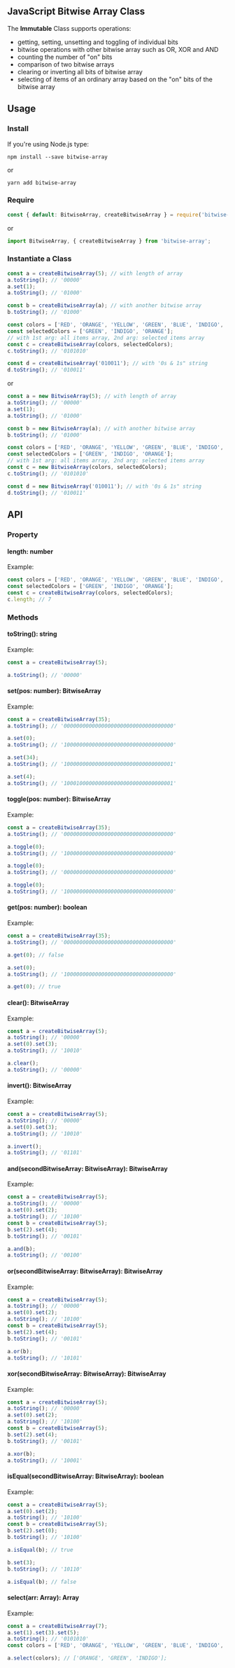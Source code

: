 ## JavaScript Bitwise Array Class

The **Immutable** Class supports operations:

- getting, setting, unsetting and toggling of individual bits
- bitwise operations with other bitwise array such as OR, XOR and AND
- counting the number of "on" bits
- comparison of two bitwise arrays
- clearing or inverting all bits of bitwise array
- selecting of items of an ordinary array based on the "on" bits of the bitwise array

## Usage

### Install

If you're using Node.js type:

```shell
npm install --save bitwise-array
```

or

```shell
yarn add bitwise-array
```

### Require

```javascript
const { default: BitwiseArray, createBitwiseArray } = require('bitwise-array');
```

or

```javascript
import BitwiseArray, { createBitwiseArray } from 'bitwise-array';
```

### Instantiate a Class

```javascript
const a = createBitwiseArray(5); // with length of array
a.toString(); // '00000'
a.set(1);
a.toString(); // '01000'

const b = createBitwiseArray(a); // with another bitwise array
b.toString(); // '01000'

const colors = ['RED', 'ORANGE', 'YELLOW', 'GREEN', 'BLUE', 'INDIGO', 'VIOLET'];
const selectedColors = ['GREEN', 'INDIGO', 'ORANGE'];
// with 1st arg: all items array, 2nd arg: selected items array
const c = createBitwiseArray(colors, selectedColors);
c.toString(); // '0101010'

const d = createBitwiseArray('010011'); // with '0s & 1s" string
d.toString(); // '010011'
```

or

```javascript
const a = new BitwiseArray(5); // with length of array
a.toString(); // '00000'
a.set(1);
a.toString(); // '01000'

const b = new BitwiseArray(a); // with another bitwise array
b.toString(); // '01000'

const colors = ['RED', 'ORANGE', 'YELLOW', 'GREEN', 'BLUE', 'INDIGO', 'VIOLET'];
const selectedColors = ['GREEN', 'INDIGO', 'ORANGE'];
// with 1st arg: all items array, 2nd arg: selected items array
const c = new BitwiseArray(colors, selectedColors);
c.toString(); // '0101010'

const d = new BitwiseArray('010011'); // with '0s & 1s" string
d.toString(); // '010011'
```

## API

### Property

#### length: number

Example:

```javascript
const colors = ['RED', 'ORANGE', 'YELLOW', 'GREEN', 'BLUE', 'INDIGO', 'VIOLET'];
const selectedColors = ['GREEN', 'INDIGO', 'ORANGE'];
const c = createBitwiseArray(colors, selectedColors);
c.length; // 7
```

### Methods

#### toString(): string

Example:

```javascript
const a = createBitwiseArray(5);

a.toString(); // '00000'
```

#### set(pos: number): BitwiseArray

Example:

```javascript
const a = createBitwiseArray(35);
a.toString(); // '00000000000000000000000000000000000'

a.set(0);
a.toString(); // '10000000000000000000000000000000000'

a.set(34);
a.toString(); // '10000000000000000000000000000000001'

a.set(4);
a.toString(); // '10001000000000000000000000000000001'
```

#### toggle(pos: number): BitwiseArray

Example:

```javascript
const a = createBitwiseArray(35);
a.toString(); // '00000000000000000000000000000000000'

a.toggle(0);
a.toString(); // '10000000000000000000000000000000000'

a.toggle(0);
a.toString(); // '00000000000000000000000000000000000'

a.toggle(0);
a.toString(); // '10000000000000000000000000000000000'
```

#### get(pos: number): boolean

Example:

```javascript
const a = createBitwiseArray(35);
a.toString(); // '00000000000000000000000000000000000'

a.get(0); // false

a.set(0);
a.toString(); // '10000000000000000000000000000000000'

a.get(0); // true
```

#### clear(): BitwiseArray

Example:

```javascript
const a = createBitwiseArray(5);
a.toString(); // '00000'
a.set(0).set(3);
a.toString(); // '10010'

a.clear();
a.toString(); // '00000'
```

#### invert(): BitwiseArray

Example:

```javascript
const a = createBitwiseArray(5);
a.toString(); // '00000'
a.set(0).set(3);
a.toString(); // '10010'

a.invert();
a.toString(); // '01101'
```

#### and(secondBitwiseArray: BitwiseArray): BitwiseArray

Example:

```javascript
const a = createBitwiseArray(5);
a.toString(); // '00000'
a.set(0).set(2);
a.toString(); // '10100'
const b = createBitwiseArray(5);
b.set(2).set(4);
b.toString(); // '00101'

a.and(b);
a.toString(); // '00100'
```

#### or(secondBitwiseArray: BitwiseArray): BitwiseArray

Example:

```javascript
const a = createBitwiseArray(5);
a.toString(); // '00000'
a.set(0).set(2);
a.toString(); // '10100'
const b = createBitwiseArray(5);
b.set(2).set(4);
b.toString(); // '00101'

a.or(b);
a.toString(); // '10101'
```

#### xor(secondBitwiseArray: BitwiseArray): BitwiseArray

Example:

```javascript
const a = createBitwiseArray(5);
a.toString(); // '00000'
a.set(0).set(2);
a.toString(); // '10100'
const b = createBitwiseArray(5);
b.set(2).set(4);
b.toString(); // '00101'

a.xor(b);
a.toString(); // '10001'
```

#### isEqual(secondBitwiseArray: BitwiseArray): boolean

Example:

```javascript
const a = createBitwiseArray(5);
a.set(0).set(2);
a.toString(); // '10100'
const b = createBitwiseArray(5);
b.set(2).set(0);
b.toString(); // '10100'

a.isEqual(b); // true

b.set(3);
b.toString(); // '10110'

a.isEqual(b); // false
```

#### select(arr: Array<T>): Array<T>

Example:

```javascript
const a = createBitwiseArray(7);
a.set(1).set(3).set(5);
a.toString(); // '0101010'
const colors = ['RED', 'ORANGE', 'YELLOW', 'GREEN', 'BLUE', 'INDIGO', 'VIOLET'];

a.select(colors); // ['ORANGE', 'GREEN', 'INDIGO'];
```
